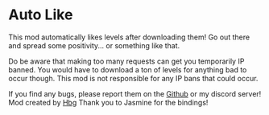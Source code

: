 # Auto Like

This mod automatically likes levels after downloading them! Go out there and spread some positivity... or something like that.

Do be aware that making too many requests can get you temporarily IP banned. You would have to download a ton of levels for anything bad to occur though. This mod is not responsible for any IP bans that could occur.

If you find any bugs, please report them on the [Github](https://github.com/Hbg1010/auto-like-geode/issues) or my discord server! 
Mod created by [Hbg](user:9115450)
Thank you to Jasmine for the bindings!
